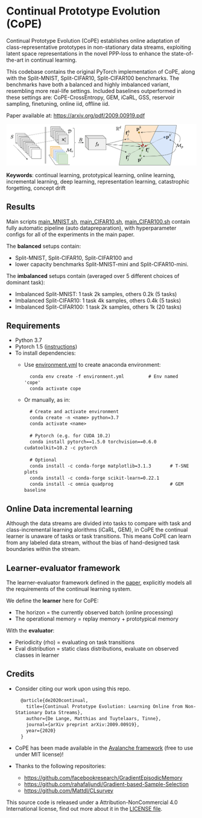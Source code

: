 # Continual Prototype Evolution (CoPE)
Continual Prototype Evolution (CoPE) establishes online adaptation of class-representative prototypes in non-stationary data streams, exploiting latent space representations in the novel PPP-loss to enhance the state-of-the-art in continual learning.

This codebase contains the original PyTorch implementation of CoPE, along with the Split-MNIST, Split-CIFAR10, Split-CIFAR100 benchmarks.
The benchmarks have both a balanced and highly imbalanced variant, resembling more real-life settings.
Included baselines outperformed in these settings are: CoPE-CrossEntropy, GEM, iCaRL, GSS, reservoir sampling, finetuning, online iid, offline iid.


Paper available at: https://arxiv.org/pdf/2009.00919.pdf

<img src="CoPE_fig.png" width="800">

**Keywords**: continual learning, prototypical learning, online learning, incremental learning, deep learning, representation learning, catastrophic forgetting, concept drift


## Results
Main scripts [main_MNIST.sh](main_MNIST.sh), [main_CIFAR10.sh](main_CIFAR10.sh), [main_CIFAR100.sh](main_CIFAR100.sh)
contain fully automatic pipeline (auto datapreparation), with hyperparameter configs for all of the experiments in the main paper.

The **balanced** setups contain: 
- Split-MNIST, Split-CIFAR10, Split-CIFAR100 and 
- lower capacity benchmarks Split-MNIST-mini and Split-CIFAR10-mini.

The **imbalanced** setups contain (averaged over 5 different choices of dominant task):
- Imbalanced Split-MNIST: 1 task 2k samples, others 0.2k (5 tasks)
- Imbalanced Split-CIFAR10: 1 task 4k samples, others 0.4k (5 tasks)
- Imbalanced Split-CIFAR100: 1 task 2k samples, others 1k (20 tasks)


## Requirements
- Python 3.7
- Pytorch 1.5 ([instructions](https://pytorch.org/get-started/previous-versions/#v150))
- To install dependencies:
    - Use [environment.yml](environment.yml) to create anaconda environment:
        
            conda env create -f environment.yml         # Env named 'cope'
            conda activate cope
    - Or manually, as in:
    
            # Create and activate environment
            conda create -n <name> python=3.7
            conda activate <name>

            # Pytorch (e.g. for CUDA 10.2)
            conda install pytorch==1.5.0 torchvision==0.6.0 cudatoolkit=10.2 -c pytorch

            # Optional
            conda install -c conda-forge matplotlib=3.1.3       # T-SNE plots
            conda install -c conda-forge scikit-learn=0.22.1
            conda install -c omnia quadprog                     # GEM baseline

## Online Data incremental learning
Although the data streams are divided into tasks to compare with task and class-incremental learning alorithms (iCaRL, GEM),
in CoPE the continual learner is unaware of tasks or task transitions.
This means CoPE can learn from any labeled data stream, without the bias of hand-designed task boundaries within the stream.


## Learner-evaluator framework
The learner-evaluator framework defined in the [paper](https://arxiv.org/pdf/2009.00919.pdf), explicitly models all the 
requirements of the continual learning system. 

We define the **learner** here for CoPE:
- The horizon = the currently observed batch (online processing)
- The operational memory = replay memory + prototypical memory

With the **evaluator**:
- Periodicity (rho) = evaluating on task transitions
- Eval distribution = static class distributions, evaluate on observed classes in learner


## Credits
- Consider citing our work upon using this repo.

        @article{de2020continual,
          title={Continual Prototype Evolution: Learning Online from Non-Stationary Data Streams},
          author={De Lange, Matthias and Tuytelaars, Tinne},
          journal={arXiv preprint arXiv:2009.00919},
          year={2020}
        }
- CoPE has been made available in the [Avalanche framework](https://github.com/ContinualAI/avalanche/) (free to use under MIT license)!
- Thanks to the following repositories:
    - https://github.com/facebookresearch/GradientEpisodicMemory
    - https://github.com/rahafaljundi/Gradient-based-Sample-Selection
    - https://github.com/Mattdl/CLsurvey

This source code is released under a Attribution-NonCommercial 4.0 International license, find out more about it in the [LICENSE file](LICENSE).
